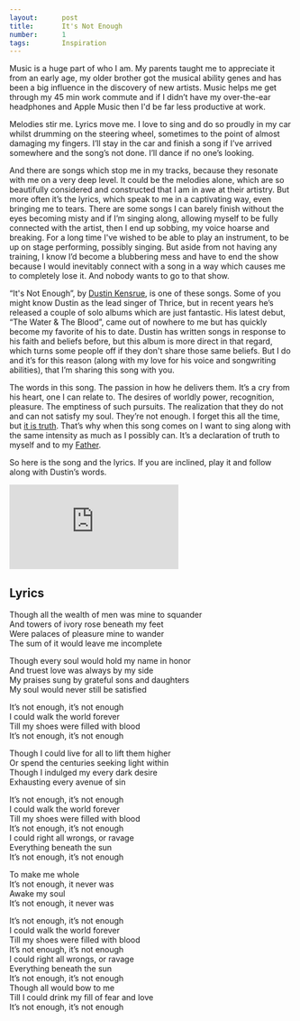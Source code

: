 ```yaml
---
layout:      post
title:       It's Not Enough
number:      1
tags:        Inspiration
---
```


Music is a huge part of who I am. My parents taught me to appreciate it from an early age, my older brother got the musical ability genes and has been a big influence in the discovery of new artists. Music helps me get through my 45 min work commute and if I didn’t have my over-the-ear headphones and Apple Music then I'd be far less productive at work.

Melodies stir me. Lyrics move me. I love to sing and do so proudly in my car whilst drumming on the steering wheel, sometimes to the point of almost damaging my fingers. I’ll stay in the car and finish a song if I’ve arrived somewhere and the song’s not done. I’ll dance if no one’s looking.

And there are songs which stop me in my tracks, because they resonate with me on a very deep level. It could be the melodies alone, which are so beautifully considered and constructed that I am in awe at their artistry. But more often it’s the lyrics, which speak to me in a captivating way, even bringing me to tears. There are some songs I can barely finish without the eyes becoming misty and if I’m singing along, allowing myself to be fully connected with the artist, then I end up sobbing, my voice hoarse and breaking. For a long time I've wished to be able to play an instrument, to be up on stage performing, possibly singing. But aside from not having any training, I know I’d become a blubbering mess and have to end the show because I would inevitably connect with a song in a way which causes me to completely lose it. And nobody wants to go to that show.

“It's Not Enough”, by <a href="http://www.dustinkensrue.com/">Dustin Kensrue</a>, is one of these songs. Some of you might know Dustin as the lead singer of Thrice, but in recent years he’s released a couple of solo albums which are just fantastic. His latest debut, “The Water & The Blood”, came out of nowhere to me but has quickly become my favorite of his to date. Dustin has written songs in response to his faith and beliefs before, but this album is more direct in that regard, which turns some people off if they don't share those same beliefs. But I do and it’s for this reason (along with my love for his voice and songwriting abilities), that I’m sharing this song with you.

The words in this song. The passion in how he delivers them. It’s a cry from his heart, one I can relate to. The desires of worldly power, recognition, pleasure. The emptiness of such pursuits. The realization that they do not and can not satisfy my soul. They’re not enough. I forget this all the time, but <a href="http://bible.com/59/ecc.2.9-11.esv">it is truth</a>. That’s why when this song comes on I want to sing along with the same intensity as much as I possibly can. It’s a declaration of truth to myself and to my <a href="https://bible.com/bible/59/rom.8.15.esv">Father</a>.

So here is the song and the lyrics. If you are inclined, play it and follow along with Dustin’s words.

<div class="video full">
  <div class="video__wrapper">
    <iframe src="https://www.youtube.com/embed/SeRSlQlPkpo?rel=0&amp;showinfo=0" frameborder="0" allowfullscreen></iframe>
  </div>
</div>

## Lyrics

Though all the wealth of men was mine to squander<br />
And towers of ivory rose beneath my feet<br />
Were palaces of pleasure mine to wander<br />
The sum of it would leave me incomplete

Though every soul would hold my name in honor<br />
And truest love was always by my side<br />
My praises sung by grateful sons and daughters<br />
My soul would never still be satisfied

It’s not enough, it’s not enough<br />
I could walk the world forever<br />
Till my shoes were filled with blood<br />
It’s not enough, it’s not enough

Though I could live for all to lift them higher<br />
Or spend the centuries seeking light within<br />
Though I indulged my every dark desire<br />
Exhausting every avenue of sin

It’s not enough, it’s not enough<br />
I could walk the world forever<br />
Till my shoes were filled with blood<br />
It’s not enough, it’s not enough<br />
I could right all wrongs, or ravage<br />
Everything beneath the sun<br />
It’s not enough, it’s not enough

To make me whole<br />
It’s not enough, it never was<br />
Awake my soul<br />
It’s not enough, it never was

It’s not enough, it’s not enough<br />
I could walk the world forever<br />
Till my shoes were filled with blood<br />
It’s not enough, it’s not enough<br />
I could right all wrongs, or ravage<br />
Everything beneath the sun<br />
It’s not enough, it’s not enough<br />
Though all would bow to me<br />
Till I could drink my fill of fear and love<br />
It’s not enough, it’s not enough
